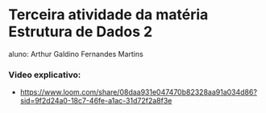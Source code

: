# Terceira atividade da matéria Estrutura de Dados 2

aluno: Arthur Galdino Fernandes Martins


### Video explicativo:
- https://www.loom.com/share/08daa931e047470b82328aa91a034d86?sid=9f2d24a0-18c7-46fe-a1ac-31d72f2a8f3e
